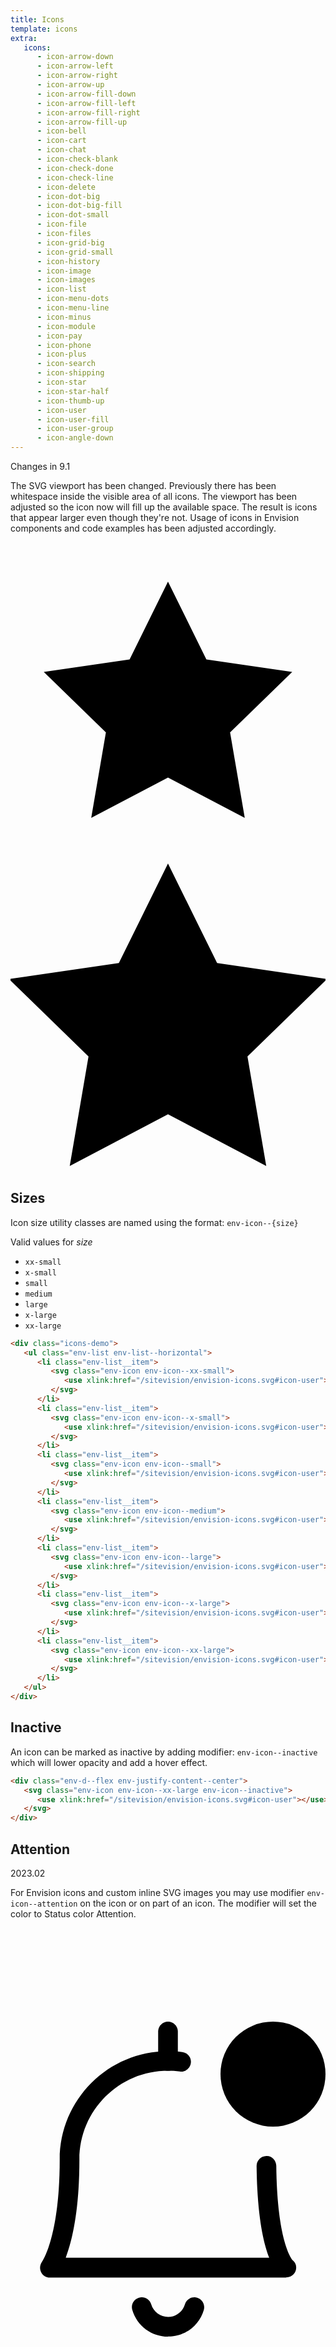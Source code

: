 ```yaml
---
title: Icons
template: icons
extra:
   icons:
      - icon-arrow-down
      - icon-arrow-left
      - icon-arrow-right
      - icon-arrow-up
      - icon-arrow-fill-down
      - icon-arrow-fill-left
      - icon-arrow-fill-right
      - icon-arrow-fill-up
      - icon-bell
      - icon-cart
      - icon-chat
      - icon-check-blank
      - icon-check-done
      - icon-check-line
      - icon-delete
      - icon-dot-big
      - icon-dot-big-fill
      - icon-dot-small
      - icon-file
      - icon-files
      - icon-grid-big
      - icon-grid-small
      - icon-history
      - icon-image
      - icon-images
      - icon-list
      - icon-menu-dots
      - icon-menu-line
      - icon-minus
      - icon-module
      - icon-pay
      - icon-phone
      - icon-plus
      - icon-search
      - icon-shipping
      - icon-star
      - icon-star-half
      - icon-thumb-up
      - icon-user
      - icon-user-fill
      - icon-user-group
      - icon-angle-down
---
```


<span class="env-badge env-badge--info">Changes in 9.1</span>

The SVG viewport has been changed. Previously there has been whitespace inside the visible area of all icons.
The viewport has been adjusted so the icon now will fill up the available space. The result is icons that appear
larger even though they're not. Usage of icons in Envision components and code examples has been adjusted accordingly.

<div class="env-icon env-icon--xx-large demo-icon-change" data-demo-text="Before">
<svg viewBox="0 0 32 32">
<path d="M16 23.901l-7.799 4.099 1.49-8.683-6.31-6.15 8.719-1.267 3.899-7.901 3.899 7.901 8.719 1.267-6.31 6.15 1.49 8.683z"></path>
</svg>
</div>

<div class="env-icon env-icon--xx-large demo-icon-change" data-demo-text="After">
<svg viewBox="3.5 3.5 25 25">
<path d="M16 23.901l-7.799 4.099 1.49-8.683-6.31-6.15 8.719-1.267 3.899-7.901 3.899 7.901 8.719 1.267-6.31 6.15 1.49 8.683z"></path>
</svg>
</div>

## Sizes

Icon size utility classes are named using the format: `env-icon--{size}`

Valid values for _size_

-  `xx-small`
-  `x-small`
-  `small`
-  `medium`
-  `large`
-  `x-large`
-  `xx-large`

```html
<div class="icons-demo">
   <ul class="env-list env-list--horizontal">
      <li class="env-list__item">
         <svg class="env-icon env-icon--xx-small">
            <use xlink:href="/sitevision/envision-icons.svg#icon-user"></use>
         </svg>
      </li>
      <li class="env-list__item">
         <svg class="env-icon env-icon--x-small">
            <use xlink:href="/sitevision/envision-icons.svg#icon-user"></use>
         </svg>
      </li>
      <li class="env-list__item">
         <svg class="env-icon env-icon--small">
            <use xlink:href="/sitevision/envision-icons.svg#icon-user"></use>
         </svg>
      </li>
      <li class="env-list__item">
         <svg class="env-icon env-icon--medium">
            <use xlink:href="/sitevision/envision-icons.svg#icon-user"></use>
         </svg>
      </li>
      <li class="env-list__item">
         <svg class="env-icon env-icon--large">
            <use xlink:href="/sitevision/envision-icons.svg#icon-user"></use>
         </svg>
      </li>
      <li class="env-list__item">
         <svg class="env-icon env-icon--x-large">
            <use xlink:href="/sitevision/envision-icons.svg#icon-user"></use>
         </svg>
      </li>
      <li class="env-list__item">
         <svg class="env-icon env-icon--xx-large">
            <use xlink:href="/sitevision/envision-icons.svg#icon-user"></use>
         </svg>
      </li>
   </ul>
</div>
```

## Inactive

An icon can be marked as inactive by adding modifier: `env-icon--inactive` which will lower opacity and add a hover effect.

```html
<div class="env-d--flex env-justify-content--center">
   <svg class="env-icon env-icon--xx-large env-icon--inactive">
      <use xlink:href="/sitevision/envision-icons.svg#icon-user"></use>
   </svg>
</div>
```

## Attention <span id="attention" class="offset-anchor"></span>

<span class="env-badge env-badge--info">2023.02</span>

For Envision icons and custom inline SVG images you may use modifier `env-icon--attention`
on the icon or on part of an icon. The modifier will set the color to Status color Attention.

<svg class="env-icon env-icon--small env-icon--attention">
   <use xlink:href="/sitevision/envision-icons.svg#icon-bell"></use>
</svg>

<svg xmlns="http://www.w3.org/2000/svg" viewBox="0 0 24 24" class="env-icon env-icon--small">
   <circle cx="20" cy="4" r="4" class="env-icon--attention"></circle>
   <g transform="matrix(1,0,0,1,0,0)"><path d="M12,24c-1.23,0-2.36-.8-2.72-2.04-.12-.4,.11-.81,.51-.93,.4-.11,.81,.11,.93,.51,.21,.71,.95,1.11,1.66,.91,.44-.13,.78-.47,.91-.91,.12-.4,.54-.62,.93-.51,.4,.12,.62,.53,.51,.93-.27,.93-.99,1.65-1.92,1.92-.27,.08-.53,.11-.8,.11Z"></path><path d="M12,3.75c-.41,0-.75-.34-.75-.75V.75c0-.41,.34-.75,.75-.75s.75,.34,.75,.75V3c0,.41-.34,.75-.75,.75Z"></path><path d="M21,19.5H3c-.29,0-.55-.16-.67-.42-.13-.26-.09-.56,.08-.79,0,0,1.34-1.9,1.34-7.79C3.75,5.95,7.45,2.25,12,2.25c.37,0,.74,.02,1.1,.07,.41,.06,.7,.43,.64,.84-.05,.41-.44,.7-.84,.64-.3-.04-.6-.06-.9-.06-3.72,0-6.75,3.03-6.75,6.75,0,3.95-.57,6.26-1.04,7.5h15.5c-.45-1.16-.92-3.26-.96-6.99,0-.41,.33-.75,.74-.76,.42-.03,.75,.33,.76,.74,.06,5.91,1.24,7.19,1.25,7.2,.25,.2,.33,.52,.22,.82-.11,.3-.41,.49-.73,.49Z"></path></g>
</svg>
